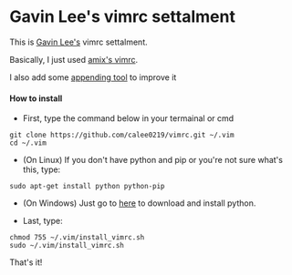 # Gavin Lee's vimrc settalment

This is [Gavin Lee's](https://github.com/calee0219) vimrc settalment.

Basically, I just used [amix's vimrc](https://github.com/amix/vimrc).

I also add some [appending tool](append) to improve it

#### How to install
* First, type the command below in your termainal or cmd
```shell
git clone https://github.com/calee0219/vimrc.git ~/.vim
cd ~/.vim
```

* (On Linux) If you don't have python and pip or you're not sure what's this, type:
```shell
sudo apt-get install python python-pip
```

* (On Windows) Just go to [here](https://www.python.org/) to download and install python.

* Last, type:
```shell
chmod 755 ~/.vim/install_vimrc.sh
sudo ~/.vim/install_vimrc.sh
```
That's it!
